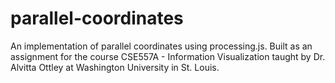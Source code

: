 # parallel-coordinates
An implementation of parallel coordinates using processing.js. 
Built as an assignment for the course CSE557A - Information Visualization taught by Dr. Alvitta Ottley at Washington University in St. Louis.
